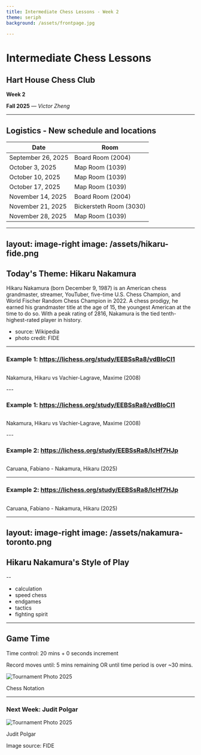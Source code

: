 ```yaml
---
title: Intermediate Chess Lessons - Week 2
theme: seriph
background: /assets/frontpage.jpg

---
```


# Intermediate Chess Lessons

## Hart House Chess Club

**Week 2**

**Fall 2025** &mdash; *Victor Zheng*

---

## Logistics - New schedule and locations


| Date            | Room                  |
|-----------------|-----------------------|
| September 26, 2025 | Board Room (2004)     |
| October 3, 2025    | Map Room (1039)       |
| October 10, 2025   | Map Room (1039)       |
| October 17, 2025   | Map Room (1039)       |
| November 14, 2025  | Board Room (2004)     |
| November 21, 2025  | Bickersteth Room (3030) |
| November 28, 2025  | Map Room (1039)       |

---
layout: image-right
image: /assets/hikaru-fide.png
---

## Today's Theme: Hikaru Nakamura

Hikaru Nakamura (born December 9, 1987) is an American chess grandmaster, streamer, YouTuber, five-time U.S. Chess Champion, and World Fischer Random Chess Champion in 2022. A chess prodigy, he earned his grandmaster title at the age of 15, the youngest American at the time to do so. With a peak rating of 2816, Nakamura is the tied tenth-highest-rated player in history.

* source: Wikipedia
* photo credit: FIDE


---

### Example 1: https://lichess.org/study/EEBSsRa8/vdBloCI1

<div class="flex items-center justify-center gap-6 mt-5">
    <div class="md:w-1/2 flex justify-center md:justify-end flex-col items-center">
        <img src="/assets/nakamura-1-0.png" alt="" class="rounded-lg shadow-xl w-[350px]" />
        <p class="text-xs text-gray-600 mt-1 italic">Nakamura, Hikaru vs  Vachier-Lagrave, Maxime (2008)</p>
    </div>
</div>
---

### Example 1: https://lichess.org/study/EEBSsRa8/vdBloCI1

<div class="flex items-center justify-center gap-6 mt-5">
    <div class="md:w-1/2 flex justify-center md:justify-end flex-col items-center">
        <img src="/assets/nakamura-1-1.png" alt="" class="rounded-lg shadow-xl w-[350px]" />
        <p class="text-xs text-gray-600 mt-1 italic">Nakamura, Hikaru vs  Vachier-Lagrave, Maxime (2008)</p>
    </div>
</div>
---


### Example 2: https://lichess.org/study/EEBSsRa8/lcHf7HJp

<div class="flex items-center justify-center gap-6 mt-5">
    <div class="md:w-1/2 flex justify-center md:justify-end flex-col items-center">
        <img src="/assets/nakamura-2-0.png" alt="" class="rounded-lg shadow-xl w-[350px]" />
        <p class="text-xs text-gray-600 mt-1 italic">Caruana, Fabiano - Nakamura, Hikaru (2025)</p>
    </div>
</div>

---

### Example 2: https://lichess.org/study/EEBSsRa8/lcHf7HJp

<div class="flex items-center justify-center gap-6 mt-5">
    <div class="md:w-1/2 flex justify-center md:justify-end flex-col items-center">
        <img src="/assets/nakamura-2-1.png" alt="" class="rounded-lg shadow-xl w-[350px]" />
        <p class="text-xs text-gray-600 mt-1 italic">Caruana, Fabiano - Nakamura, Hikaru (2025)</p>
    </div>
</div>

---
layout: image-right
image: /assets/nakamura-toronto.png
---

## Hikaru Nakamura's Style of Play
--
- calculation
- speed chess
- endgames
- tactics
- fighting spirit

---

## Game Time

Time control: 20 mins + 0 seconds increment

Record moves until: 5 mins remaining OR until time period is over ~30 mins. 

<div class="flex items-center justify-right gap-6 mt-5">
    <div class="md:w-1/2 flex justify-right md:justify-end flex-col items-center">
        <img src="/assets/notation.png" alt="Tournament Photo 2025" class="rounded-lg shadow-xl w-[350px]" />
        <p class="text-xs text-gray-600 mt-1 italic">Chess Notation</p>
    </div>
</div>

---

### Next Week: Judit Polgar


<div class="flex items-center justify-center gap-6 mt-5">
    <div class="md:w-1/2 flex justify-center md:justify-end flex-col items-center">
        <img src="/assets/polgar.png" alt="Tournament Photo 2025" class="rounded-lg shadow-xl w-[600px]" />
        <p class="text-xs text-gray-600 mt-1 italic">Judit Polgar</p>
    </div>
</div>


Image source: FIDE


